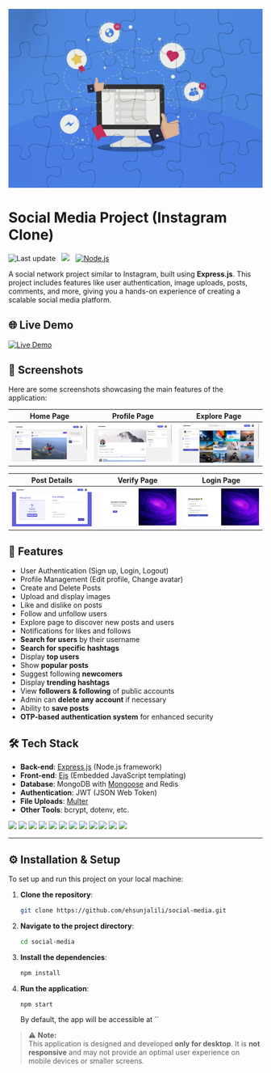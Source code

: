 ![](https://github.com/ehsunjalili/social-media/blob/main/public/images/banner.jpg)

#  Social Media Project (Instagram Clone)
![Last update](https://img.shields.io/github/last-commit/ehsunjalili/social-media?label=Last%20update&color=blue)   &nbsp;  ![](https://img.shields.io/badge/npm%20package-10.2.3-red)   &nbsp; [![Node.js](https://img.shields.io/badge/license-MIT-238636)](https://github.com/ehsunjalili/social-media)


A social network project similar to Instagram, built using **Express.js**. This project includes features like user authentication, image uploads, posts, comments, and more, giving you a hands-on experience of creating a scalable social media platform.

## 🌐 Live Demo

[![Live Demo](https://img.shields.io/badge/Live-Demo-blue?style=for-the-badge)](https://social-network.liara.run/)


## 📸 Screenshots

Here are some screenshots showcasing the main features of the application:

| Home Page | Profile Page | Explore Page |
|:---------:|:------------:|:------------:|
| ![Home Page](https://github.com/ehsunjalili/social-media/blob/main/public/images/screenshots/home.png) | ![Profile Page](https://github.com/ehsunjalili/social-media/blob/main/public/images/screenshots/profile.png) | ![Explore Page](https://github.com/ehsunjalili/social-media/blob/main/public/images/screenshots/explore.png) |

| Post Details | Verify Page | Login Page |
|:------------:|:-------------:|:----------------:|
| ![Post Details](https://github.com/ehsunjalili/social-media/blob/main/public/images/screenshots/post.png) | ![Verify Page](https://github.com/ehsunjalili/social-media/blob/main/public/images/screenshots/verify.png) | ![Login Page](https://github.com/ehsunjalili/social-media/blob/main/public/images/screenshots/login.png) |




## 🚀 Features
- User Authentication (Sign up, Login, Logout)
- Profile Management (Edit profile, Change avatar)
- Create and Delete Posts
- Upload and display images
- Like and dislike on posts
- Follow and unfollow users
- Explore page to discover new posts and users
- Notifications for likes and follows
- **Search for users** by their username
- **Search for specific hashtags**
- Display **top users**
- Show **popular posts**
- Suggest following **newcomers**
- Display **trending hashtags**
- View **followers & following** of public accounts
- Admin can **delete any account** if necessary
- Ability to **save posts**
- **OTP-based authentication system** for enhanced security





## 🛠️ Tech Stack
- **Back-end**: [Express.js](https://expressjs.com/) (Node.js framework)
-  **Front-end**: [Ejs](https://ejs.co/) (Embedded JavaScript templating)
- **Database**: MongoDB with [Mongoose](https://mongoosejs.com/) and Redis
- **Authentication**: JWT (JSON Web Token)
- **File Uploads**: [Multer](https://www.npmjs.com/package/multer)
- **Other Tools**: bcrypt, dotenv, etc.

[![](https://img.shields.io/badge/node-008000)](https://nodejs.org/en) [![](https://img.shields.io/badge/express-black)](https://expressjs.com/)  [![](https://img.shields.io/badge/mongo-00684a)](https://www.mongodb.com/) [![](https://img.shields.io/badge/redis-red)](https://redis.io/) [![](https://img.shields.io/badge/jsonwebtoken-white)](https://jwt.io/)  [![](https://img.shields.io/badge/mongoose-800)](https://mongoosejs.com/)  [![](https://img.shields.io/badge/uuid-8956ff)](https://www.npmjs.com/package/uuid)   [![](https://img.shields.io/badge/bcrypt-gray)](https://www.npmjs.com/package/uuid)  [![](https://img.shields.io/badge/multer-blue)](https://www.npmjs.com/package/multer)     [![](https://img.shields.io/badge/yup-66d9ef)](https://www.npmjs.com/package/yup)   [![](https://img.shields.io/badge/ejs-90a93a)](https://ejs.co/)     [![](https://img.shields.io/badge/javascript-yellow)](https://developer.mozilla.org/en-US/docs/Web/JavaScript) 
 








---

## ⚙️ Installation & Setup

To set up and run this project on your local machine:

1. **Clone the repository**:

    ```bash
    git clone https://github.com/ehsunjalili/social-media.git
    ```

2. **Navigate to the project directory**:

    ```bash
    cd social-media
    ```

3. **Install the dependencies**:

    ```bash
    npm install
    ```

4. **Run the application**:

    ```bash
    npm start
    ```

   By default, the app will be accessible at ``


 > ⚠️ **Note:**  
> This application is designed and developed **only for desktop**. It is **not responsive** and may not provide an optimal user experience on mobile devices or smaller screens.

